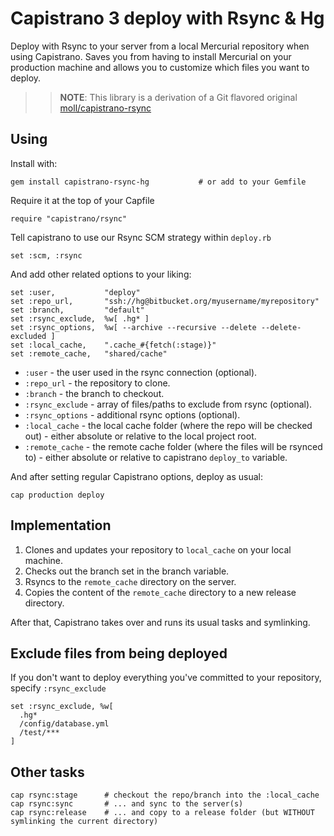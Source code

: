 # Capistrano 3 deploy with Rsync & Hg

Deploy with Rsync to your server from a local Mercurial repository when using Capistrano. Saves
you from having to install Mercurial on your production machine and allows you to customize which
files you want to deploy.

>> **NOTE**: This library is a derivation of a Git flavored original [moll/capistrano-rsync](https://github.com/moll/capistrano-rsync)

## Using

Install with:

    gem install capistrano-rsync-hg           # or add to your Gemfile

Require it at the top of your Capfile

    require "capistrano/rsync"

Tell capistrano to use our Rsync SCM strategy within `deploy.rb`

    set :scm, :rsync

And add other related options to your liking:

    set :user,           "deploy"
    set :repo_url,       "ssh://hg@bitbucket.org/myusername/myrepository"
    set :branch,         "default"
    set :rsync_exclude,  %w[ .hg* ]
    set :rsync_options,  %w[ --archive --recursive --delete --delete-excluded ]
    set :local_cache,    ".cache_#{fetch(:stage)}"
    set :remote_cache,   "shared/cache"

 * `:user` - the user used in the rsync connection (optional).
 * `:repo_url` - the repository to clone.
 * `:branch` - the branch to checkout.
 * `:rsync_exclude` - array of files/paths to exclude from rsync (optional).
 * `:rsync_options` - additional rsync options (optional).
 * `:local_cache` - the local cache folder (where the repo will be checked out) - either absolute or relative to the local project root.
 * `:remote_cache` - the remote cache folder (where the files will be rsynced to) - either absolute or relative to capistrano `deploy_to` variable.

And after setting regular Capistrano options, deploy as usual:

    cap production deploy

## Implementation

 1. Clones and updates your repository to `local_cache` on your local machine.
 2. Checks out the branch set in the branch variable.
 3. Rsyncs to the `remote_cache` directory on the server.
 4. Copies the content of the `remote_cache` directory to a new release directory.

After that, Capistrano takes over and runs its usual tasks and symlinking.

## Exclude files from being deployed

If you don't want to deploy everything you've committed to your repository, specify `:rsync_exclude`

    set :rsync_exclude, %w[
      .hg*
      /config/database.yml
      /test/***
    ]

## Other tasks

    cap rsync:stage      # checkout the repo/branch into the :local_cache
    cap rsync:sync       # ... and sync to the server(s)
    cap rsync:release    # ... and copy to a release folder (but WITHOUT symlinking the current directory)

